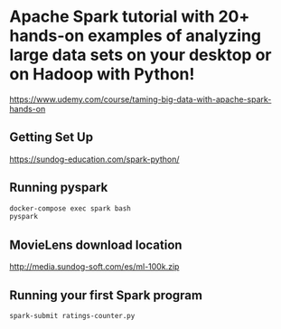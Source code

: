 # Apache Spark tutorial with 20+ hands-on examples of analyzing large data sets on your desktop or on Hadoop with Python!

https://www.udemy.com/course/taming-big-data-with-apache-spark-hands-on

## Getting Set Up
https://sundog-education.com/spark-python/

## Running pyspark

```bash
docker-compose exec spark bash
pyspark
```

## MovieLens download location
http://media.sundog-soft.com/es/ml-100k.zip

## Running your first Spark program

```bash
spark-submit ratings-counter.py 
```
